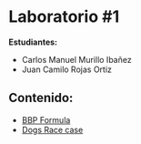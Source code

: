 # Laboratorio #1

**Estudiantes:** 
+ Carlos Manuel Murillo Ibañez
+ Juan Camilo Rojas Ortiz

## Contenido:
+ [BBP Formula](BBP_FORMULA\PARALLELISM-JAVA_THREADS_MAVEN-INTRODUCTION_BBP_FORMULA\README.md)
+ [Dogs Race case](DOGS_RACE\CONCURRENT_PROGRAMMING-JAVA_MAVEN-DOGS_RACE\README.md)

